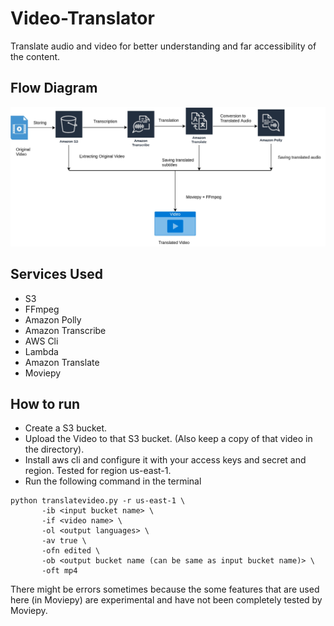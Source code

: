 # Video-Translator

Translate audio and video for better understanding and far accessibility of the content.

## Flow Diagram
![Flow Diagram](assets/video-translator.jpg)

## Services Used
* S3
* FFmpeg
* Amazon Polly
* Amazon Transcribe
* AWS Cli
* Lambda
* Amazon Translate
* Moviepy

## How to run

* Create a S3 bucket.
* Upload the Video to that S3 bucket. (Also keep a copy of that video in the directory).
* Install aws cli and configure it with your access keys and secret and region. Tested for region us-east-1.
* Run the following command in the terminal

```
python translatevideo.py -r us-east-1 \
       -ib <input bucket name> \
       -if <video name> \
       -ol <output languages> \
       -av true \
       -ofn edited \
       -ob <output bucket name (can be same as input bucket name)> \
       -oft mp4
```


There might be errors sometimes because the some features that are used here (in Moviepy) are experimental and have not been completely tested by Moviepy.
